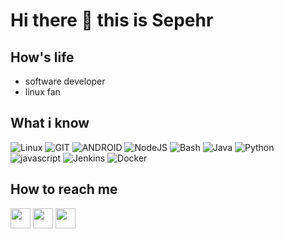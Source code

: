 # Hi there 👋 this is Sepehr


## How's life
- software developer
- linux fan



## What i know
![Linux](https://www.vectorlogo.zone/logos/linux/linux-icon.svg)
![GIT](https://www.vectorlogo.zone/logos/git-scm/git-scm-icon.svg)
![ANDROID](https://www.vectorlogo.zone/logos/android/android-icon.svg)
![NodeJS](https://www.vectorlogo.zone/ogos/nodejs/nodejs-icon.svg)
![Bash](https://www.vectorlogo.zone/logos/gnu_bash/gnu_bash-icon.svg)
![Java](https://www.vectorlogo.zone/logos/java/java-icon.svg)
![Python](https://www.vectorlogo.zone/logos/python/python-icon.svg)
![javascript](https://www.vectorlogo.zone/logos/javascript/javascript-icon.svg)
![Jenkins](https://www.vectorlogo.zone/logos/jenkins/jenkins-icon.svg)
![Docker](https://www.vectorlogo.zone/logos/docker/docker-icon.svg)

## How to reach me

[<img src="https://www.vectorlogo.zone/logos/instagram/instagram-tile.svg" width="32">](https://www.instagram.com/sepehr99p)
[<img src="https://www.vectorlogo.zone/logos/telegram/telegram-tile.svg" width="32">](http://t.me/sepehr99p)
[<img src="https://www.vectorlogo.zone/logos/linkedin/linkedin-tile.svg" width="32">](https://linkedin.com/in/sepehrpourekrami/)
